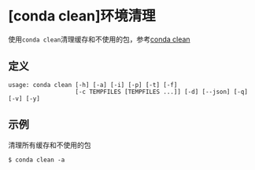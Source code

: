 
# [conda clean]环境清理

使用`conda clean`清理缓存和不使用的包，参考[conda clean](https://docs.conda.io/projects/conda/en/latest/commands/clean.html)

## 定义

```
usage: conda clean [-h] [-a] [-i] [-p] [-t] [-f]
                   [-c TEMPFILES [TEMPFILES ...]] [-d] [--json] [-q] [-v] [-y]
```

##  示例

清理所有缓存和不使用的包

```
$ conda clean -a
```